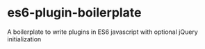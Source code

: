 # es6-plugin-boilerplate
A boilerplate to write plugins in ES6 javascript with optional jQuery initialization

